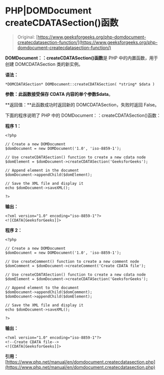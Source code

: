 # PHP|DOMDocument createCDATASection()函数

> Original: [https://www.geeksforgeeks.org/php-domdocument-createcdatasection-function/](https://www.geeksforgeeks.org/php-domdocument-createcdatasection-function/)

**DOMDocument：：createCDATASection()函数**是 PHP 中的内置函数，用于创建 DOMCDATASection 类的新实例。

**语法：**

```
*DOMCDATASection* DOMDocument::createCDATASection( *string* $data )
```

**参数：**此函数接受保存 CDATA 内容的单个参数**$data**。

**返回值：**此函数成功时返回新的 DOMCDATASection，失败时返回 False。

下面的程序说明了 PHP 中的 DOMDocument：：createCDATASection()函数：

**程序 1：**

```
<?php

// Create a new DOMDocument
$domDocument = new DOMDocument('1.0', 'iso-8859-1');

// Use createCDATASection() function to create a new cdata node
$domElement = $domDocument->createCDATASection('GeeksforGeeks');

// Append element in the document
$domDocument->appendChild($domElement);

// Save the XML file and display it
echo $domDocument->saveXML();

?>
```

**输出：**

```
<?xml version="1.0" encoding="iso-8859-1"?>
<![CDATA[GeeksforGeeks]]>

```

**程序 2：**

```
<?php

// Create a new DOMDocument
$domDocument = new DOMDocument('1.0', 'iso-8859-1');

// Use createComment() function to create a new comment node
$domComment = $domDocument->createComment('Create CDATA file');

// Use createCDATASection() function to create a new cdata node
$domElement = $domDocument->createCDATASection('GeeksforGeeks');

// Append element to the document
$domDocument->appendChild($domComment);
$domDocument->appendChild($domElement);

// Save the XML file and display it
echo $domDocument->saveXML();

?>
```

**输出：**

```
<?xml version="1.0" encoding="iso-8859-1"?>
<!--Create CDATA file-->
<![CDATA[GeeksforGeeks]]>

```

**引用：**[https://www.php.net/manual/en/domdocument.createcdatasection.php](https://www.php.net/manual/en/domdocument.createcdatasection.php)